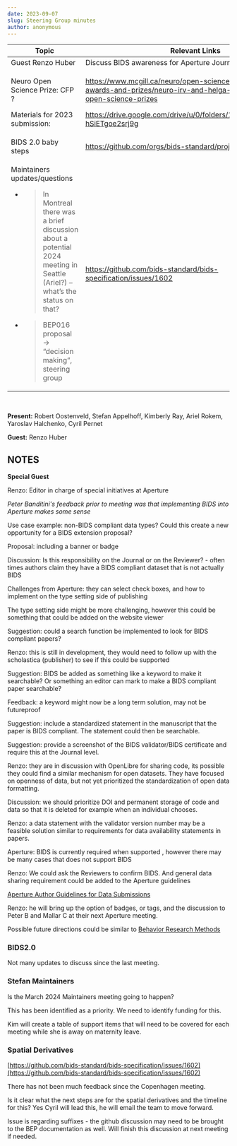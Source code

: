 ```yaml
---
date: 2023-09-07
slug: Steering Group minutes
author: anonymous
---
```









<table>
 <thead>
  <tr class="header">
   <th>
    <strong>
     Topic
    </strong>
   </th>
   <th>
    <strong>
     Relevant Links
    </strong>
   </th>
  </tr>
 </thead>
 <tbody>
  <tr class="odd">
   <td>
    Guest Renzo Huber
   </td>
   <td>
    Discuss BIDS awareness for Aperture Journal
   </td>
  </tr>
  <tr class="even">
   <td>
    <p>
     Neuro Open Science Prize: CFP ?
    </p>
    <p>
     Materials for 2023 submission:
    </p>
   </td>
   <td>
    <p>
     <a href="https://www.mcgill.ca/neuro/open-science/open-science-awards-and-prizes/neuro-irv-and-helga-cooper-foundation-open-science-prizes">
      <span class="underline">
       https://www.mcgill.ca/neuro/open-science/open-science-awards-and-prizes/neuro-irv-and-helga-cooper-foundation-open-science-prizes
      </span>
     </a>
    </p>
    <p>
     <a href="https://drive.google.com/drive/u/0/folders/1G9sOijuGGBovIy_M_-hSiETgoe2srj9g">
      <span class="underline">
       https://drive.google.com/drive/u/0/folders/1G9sOijuGGBovIy_M_-hSiETgoe2srj9g
      </span>
     </a>
    </p>
   </td>
  </tr>
  <tr class="odd">
   <td>
    BIDS 2.0 baby steps
   </td>
   <td>
    <a href="https://github.com/orgs/bids-standard/projects/10">
     <span class="underline">
      https://github.com/orgs/bids-standard/projects/10
     </span>
    </a>
   </td>
  </tr>
  <tr class="even">
   <td>
    <p>
     Maintainers updates/questions
    </p>
    <ul>
     <li>
      <blockquote>
       <p>
        In Montreal there was a brief discussion about a potential 2024 meeting in Seattle (Ariel?) – what’s the status on that?
       </p>
      </blockquote>
     </li>
     <li>
      <blockquote>
       <p>
        BEP016 proposal → “decision making”, steering group
       </p>
      </blockquote>
     </li>
    </ul>
   </td>
   <td>
    <a href="https://github.com/bids-standard/bids-specification/issues/1602">
     <span class="underline">
      https://github.com/bids-standard/bids-specification/issues/1602
     </span>
    </a>
   </td>
  </tr>
 </tbody>
</table>

<br>

**Present:** Robert Oostenveld, Stefan Appelhoff, Kimberly Ray, Ariel
Rokem, Yaroslav Halchenko, Cyril Pernet

**Guest:** Renzo Huber

## NOTES

**Special Guest**

Renzo: Editor in charge of special initiatives at Aperture

*Peter Banditini's feedback prior to meeting was that implementing BIDS
into Aperture makes some sense*

Use case example: non-BIDS compliant data types? Could this create a new
opportunity for a BIDS extension proposal?

Proposal: including a banner or badge

Discussion: Is this responsibility on the Journal or on the Reviewer? -
often times authors claim they have a BIDS compliant dataset that is not
actually BIDS

Challenges from Aperture: they can select check boxes, and how to
implement on the type setting side of publishing

The type setting side might be more challenging, however this could be
something that could be added on the website viewer

Suggestion: could a search function be implemented to look for BIDS
compliant papers?

Renzo: this is still in development, they would need to follow up with
the scholastica (publisher) to see if this could be supported

Suggestion: BIDS be added as something like a keyword to make it
searchable? Or something an editor can mark to make a BIDS compliant
paper searchable?

Feedback: a keyword might now be a long term solution, may not be
futureproof

Suggestion: include a standardized statement in the manuscript that the
paper is BIDS compliant. The statement could then be searchable.

Suggestion: provide a screenshot of the BIDS validator/BIDS certificate
and require this at the Journal level.

Renzo: they are in discussion with OpenLibre for sharing code, its
possible they could find a similar mechanism for open datasets. They
have focused on openness of data, but not yet prioritized the
standardization of open data formatting.

Discussion: we should prioritize DOI and permanent storage of code and
data so that it is deleted for example when an individual chooses.

Renzo: a data statement with the validator version number may be a
feasible solution similar to requirements for data availability
statements in papers.

Aperture: BIDS is currently required when supported , however there may
be many cases that does not support BIDS

Renzo: We could ask the Reviewers to confirm BIDS. And general data
sharing requirement could be added to the Aperture guidelines

[Aperture Author Guidelines for Data
Submissions](https://docs.google.com/document/d/1oy8OhHb9_vk2zVYXXjMSD5XGnL-2P0-LieMv0Y3N8KU/edit)

Renzo: he will bring up the option of badges, or tags, and the
discussion to Peter B and Mallar C at their next Aperture meeting.

Possible future directions could be similar to [Behavior Research
Methods](https://www.springer.com/journal/13428/submission-guidelines#Instructions%20for%20Authors_Open%20Practices)

### BIDS2.0

Not many updates to discuss since the last meeting.

### Stefan Maintainers

Is the March 2024 Maintainers meeting going to happen?

This has been identified as a priority. We need to identify funding for
this.

Kim will create a table of support items that will need to be covered
for each meeting while she is away on maternity leave.

### Spatial Derivatives

[https://github.com/bids-standard/bids-specification/issues/1602](https://github.com/bids-standard/bids-specification/issues/1602)

There has not been much feedback since the Copenhagen meeting.

Is it clear what the next steps are for the spatial derivatives and the
timeline for this? Yes Cyril will lead this, he will email the team to
move forward.

Issue is regarding suffixes - the github discussion may need to be
brought to the BEP documentation as well. Will finish this discussion at
next meeting if needed.
